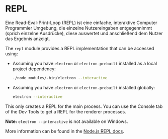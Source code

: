 # REPL

Eine Read-Eval-Print-Loop (REPL) ist eine einfache, interaktive Computer Programmier Umgebung, die einzelne Nutzereingaben entgegennimmt (sprich einzelne Ausdrücke), diese auswertet und anschließend dem Nutzer das Ergebnis anzeigt.

The `repl` module provides a REPL implementation that can be accessed using:

* Assuming you have `electron` or `electron-prebuilt` installed as a local project dependency:
    
    ```sh
    ./node_modules/.bin/electron --interactive
    ```

* Assuming you have `electron` or `electron-prebuilt` installed globally:
    
    ```sh
    electron --interactive
    ```

This only creates a REPL for the main process. You can use the Console tab of the Dev Tools to get a REPL for the renderer processes.

**Note:** `electron --interactive` is not available on Windows.

More information can be found in the [Node.js REPL docs](https://nodejs.org/dist/latest/docs/api/repl.html).